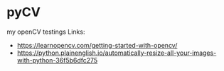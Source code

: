 # pyCV
my openCV testings
Links:
<br />
* https://learnopencv.com/getting-started-with-opencv/
* https://python.plainenglish.io/automatically-resize-all-your-images-with-python-36f5b6dfc275

